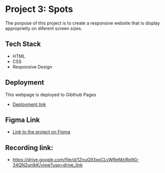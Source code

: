 # Project 3: Spots

The porpose of this project is to create a responsive website that is display approprietly on diferent screen sizes.

## Tech Stack

- HTML
- CSS
- Responsive Design

## Deployment

This webpage is deployed to Gibthub Pages

- [Deployment link](https://github.com/GTavarez/se_project_spots.git)

## Figma Link

- [Link to the project on Figma](https://www.figma.com/file/BBNm2bC3lj8QQMHlnqRsga/Sprint-3-Project-%E2%80%94-Spots?type=design&node-id=2%3A60&mode=design&t=afgNFybdorZO6cQo-1)

## Recording link:

- https://drive.google.com/file/d/1ZnuG93xpCLvWReMziRp9G-34QN2unIkK/view?usp=drive_link

[def]: https://github.com/GTavarez/se_project_spots.git
